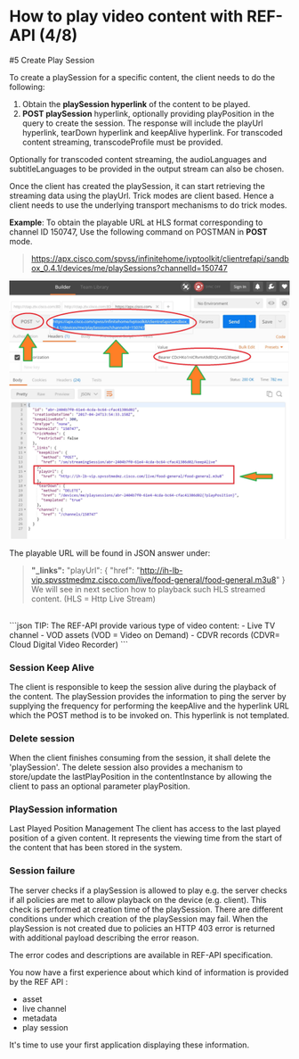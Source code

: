 #  How to play video content with REF-API (4/8)


#5 Create Play Session

To create a playSession for a specific content, the client needs to do the following:

1. Obtain the **playSession hyperlink** of the content to be played.
2. **POST playSession** hyperlink, optionally providing playPosition in the query to create the session. The response will include the playUrl hyperlink, tearDown hyperlink and keepAlive hyperlink.
For transcoded content streaming, transcodeProfile must be provided.


Optionally for transcoded content streaming, the audioLanguages and subtitleLanguages to be provided in the output stream can also be chosen.


Once the client has created the playSession, it can start retrieving the streaming data using the playUrl.
Trick modes are client based. Hence a client needs to use the underlying transport mechanisms to do trick modes.

**Example**:
To obtain the playable URL at HLS format corresponding to channel ID 150747,
Use the following command on POSTMAN in **POST** mode.
> https://apx.cisco.com/spvss/infinitehome/ivptoolkit/clientrefapi/sandbox_0.4.1/devices/me/playSessions?channelId=150747
>



  ![](./assets/images/Start-REF-API-102-12_playurl.jpg)<br/>



The playable URL will be found in JSON answer under:
> **"_links":**
>     "playUrl": {
      "href": "http://ih-lb-vip.spvsstmedmz.cisco.com/live/food-general/food-general.m3u8"
    }
    We will see in next section how to playback such HLS streamed content.
    (HLS = Http Live Stream)


</br>
```json
TIP:
The REF-API provide various type of video content:
- Live TV channel
- VOD assets (VOD = Video on Demand)
- CDVR records (CDVR= Cloud Digital Video Recorder)
```

### Session Keep Alive

The client is responsible to keep the session alive during the playback of the content.
The playSession provides the information to ping the server by supplying the frequency for performing the keepAlive and the hyperlink URL which the POST method is to be invoked on. This hyperlink is not templated.


### Delete session

When the client finishes consuming from the session, it shall delete the 'playSession'.
The delete session also provides a mechanism to store/update the lastPlayPosition in the contentInstance by allowing the client to pass an optional parameter playPosition.



### PlaySession information

Last Played Position Management
The client has access to the last played position of a given content. It represents the viewing time from the start of the content that has been stored in the system.


### Session failure

The server checks if a playSession is allowed to play e.g. the server checks if all policies are met to allow playback on the device (e.g. client). This check is performed at creation time of the  playSession.
There are different conditions under which creation of the playSession may fail.
When the playSession is not created due to policies an HTTP 403 error is returned with additional payload describing the error reason.

The error codes and descriptions are available in REF-API specification.

You now have a first experience about which kind of information is provided by the REF API :
- asset
- live channel
- metadata
- play session

It's time to use your first application displaying these information.